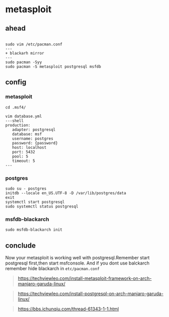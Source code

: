 # metasploit
## ahead
```shell

sudo vim /etc/pacman.conf
---
+ blackarh mirror
---
sudo pacman -Syy
sudo pacman -S metasploit postgresql msfdb
```
## config
### metasploit 
```
cd .msf4/

vim database.yml
---shell
production:
   adapter: postgresql
   database: msf
   username: postgres
   password: {password}
   host: localhost
   port: 5432
   pool: 5
   timeout: 5
---
```
### postgres
```shell
sudo su - postgres
initdb --locale en_US.UTF-8 -D /var/lib/postgres/data
exit
systemctl start postgresql
sudo systemctl status postgresql
```
### msfdb-blackarch
`sudo msfdb-blackarch init`

## conclude
Now your metasploit is working well with postgresql.Remember start postgresql first,then start msfconsole.
And if you dont use balckarch remember hide blackarch in `etc/pacman.conf`

>https://techviewleo.com/install-metasploit-framework-on-arch-manjaro-garuda-linux/

>https://techviewleo.com/install-postgresql-on-arch-manjaro-garuda-linux/

>https://bbs.ichunqiu.com/thread-61343-1-1.html
